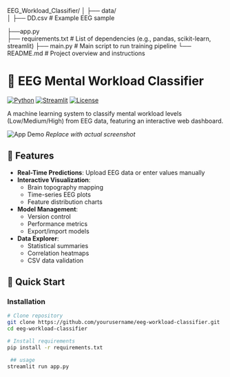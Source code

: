 EEG_Workload_Classifier/
│
├── data/                  
│   ├── DD.csv       # Example EEG sample

├──app.py                                
├── requirements.txt           # List of dependencies (e.g., pandas, scikit-learn, streamlit)
├── main.py                    # Main script to run training pipeline
└── README.md                  # Project overview and instructions

# 🧠 EEG Mental Workload Classifier

[![Python](https://img.shields.io/badge/Python-3.8%2B-blue)](https://www.python.org/)
[![Streamlit](https://img.shields.io/badge/Streamlit-1.28%2B-FF4B4B)](https://streamlit.io/)
[![License](https://img.shields.io/badge/License-MIT-green)](LICENSE)

A machine learning system to classify mental workload levels (Low/Medium/High) from EEG data, featuring an interactive web dashboard.

![App Demo](https://via.placeholder.com/800x400.png?text=EEG+Classifier+Demo) *Replace with actual screenshot*

## 🌟 Features

- **Real-Time Predictions**: Upload EEG data or enter values manually
- **Interactive Visualization**:
  - Brain topography mapping
  - Time-series EEG plots
  - Feature distribution charts
- **Model Management**:
  - Version control
  - Performance metrics
  - Export/import models
- **Data Explorer**:
  - Statistical summaries
  - Correlation heatmaps
  - CSV data validation

## 🚀 Quick Start

### Installation
```bash
# Clone repository
git clone https://github.com/yourusername/eeg-workload-classifier.git
cd eeg-workload-classifier

# Install requirements
pip install -r requirements.txt

 ## usage
streamlit run app.py
